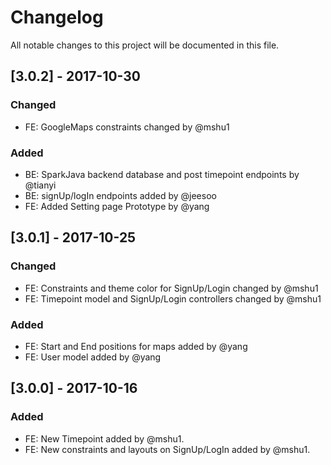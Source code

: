 # Changelog
All notable changes to this project will be documented in this file.

## [3.0.2] - 2017-10-30
### Changed
- FE: GoogleMaps constraints changed by @mshu1
### Added
- BE: SparkJava backend database and post timepoint endpoints by @tianyi
- BE: signUp/logIn endpoints added by @jeesoo
- FE: Added Setting page Prototype by @yang 

## [3.0.1] - 2017-10-25
### Changed
- FE: Constraints and theme color for SignUp/Login changed by @mshu1
- FE: Timepoint model and SignUp/Login controllers changed by @mshu1
### Added
- FE: Start and End positions for maps added by @yang 
- FE: User model added by @yang

## [3.0.0] - 2017-10-16
### Added
- FE: New Timepoint added by @mshu1.
- FE: New constraints and layouts on SignUp/LogIn added by @mshu1.

 
